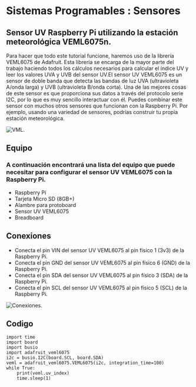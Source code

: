 # Sistemas Programables : Sensores

## Sensor UV Raspberry Pi utilizando la estación meteorológica VEML6075n.

Para hacer que todo este tutorial funcione, haremos uso de la librería VEML6075 de Adafruit. Esta librería se encarga de la mayor parte del trabajo haciendo todos los cálculos necesarios para calcular el índice UV y leer los valores UVA y UVB del sensor UV.El sensor UV VEML6075 es un sensor de doble banda que detecta las bandas de luz UVA (ultravioleta A/onda larga) y UVB (ultravioleta B/onda corta).
Una de las mejores cosas de este sensor es que proporciona sus datos a través del protocolo serie I2C, por lo que es muy sencillo interactuar con él.
Puedes combinar este sensor con muchos otros sensores que funcionan con la Raspberry Pi. Por ejemplo, usando una variedad de sensores, podrías construir tu propia estación meteorológica.

![VML.](https://pimylifeup.com/wp-content/uploads/2019/05/Raspberry-Pi-UV-Sensor-using-the-VEML6075-Thumbnail.jpg)

## Equipo
### A continuación encontrará una lista del equipo que puede necesitar para configurar el sensor UV VEML6075 con la Raspberry Pi.

* Raspberry Pi
* Tarjeta Micro SD (8GB+)
* Alambre para protoboard
* Sensor UV VEML6075
* Breadboard

## Conexiones

* Conecta el pin VIN del sensor UV VEML6075 al pin físico 1 (3v3) de la Raspberry Pi.
* Conecta el pin GND del sensor UV VEML6075 al pin físico 6 (GND) de la Raspberry Pi.
* Conecta el pin SDA del sensor UV VEML6075 al pin físico 3 (SDA) de la Raspberry Pi.
* Conecta el pin SCL del sensor UV VEML6075 al pin físico 5 (SCL) de la Raspberry Pi.

![Conexiones.](https://pimylifeup.com/wp-content/uploads/2019/05/Raspberry-Pi-VEML6075-UV-Sensor-Wiring-Schematic.png)

## Codigo
```
import time
import board
import busio
import adafruit_veml6075
i2c = busio.I2C(board.SCL, board.SDA)
veml = adafruit_veml6075.VEML6075(i2c, integration_time=100)
while True:
    print(veml.uv_index)
    time.sleep(1)
```
